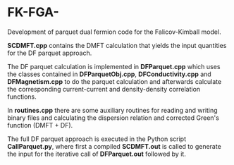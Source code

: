 # FK-FGA-

Development of parquet dual fermion code for the Falicov-Kimball model.

**SCDMFT.cpp** contains the DMFT calculation that yields the input quantities for the DF parquet approach.

The DF parquet calculation is implemented in **DFParquet.cpp** which uses the classes contained in **DFParquetObj.cpp**, **DFConductivity.cpp** and **DFMagnetism.cpp** to do the parquet calculation and afterwards calculate the corresponding current-current and density-density correlation functions.

In **routines.cpp** there are some auxiliary routines for reading and writing binary files and calculating the dispersion relation and corrected Green's function (DMFT + DF).

The full DF parquet approach is executed in the Python script **CallParquet.py**, where first a compiled **SCDMFT.out** is called to generate the input for the iterative call of **DFParquet.out** followed by it.
